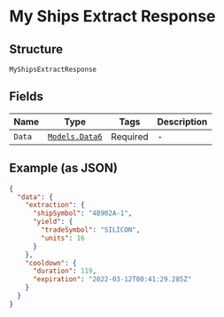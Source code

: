 
# My Ships Extract Response

## Structure

`MyShipsExtractResponse`

## Fields

| Name | Type | Tags | Description |
|  --- | --- | --- | --- |
| `Data` | [`Models.Data6`](../../doc/models/data-6.md) | Required | - |

## Example (as JSON)

```json
{
  "data": {
    "extraction": {
      "shipSymbol": "4B902A-1",
      "yield": {
        "tradeSymbol": "SILICON",
        "units": 16
      }
    },
    "cooldown": {
      "duration": 119,
      "expiration": "2022-03-12T00:41:29.285Z"
    }
  }
}
```

